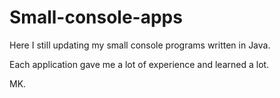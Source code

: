 # Small-console-apps
Here I still updating my small console programs written in Java.

Each application gave me a lot of experience and learned a lot.

MK.
